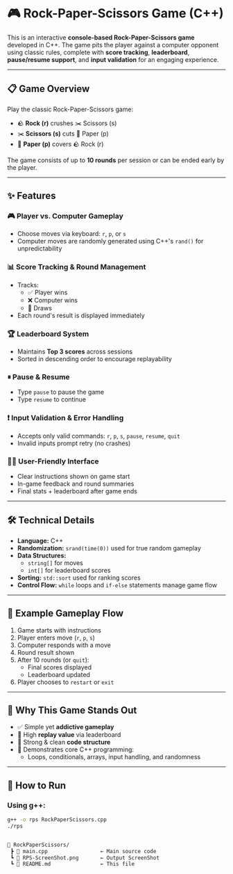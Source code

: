 # 🎮 Rock-Paper-Scissors Game (C++)

This is an interactive **console-based Rock-Paper-Scissors game** developed in C++. The game pits the player against a computer opponent using classic rules, complete with **score tracking**, **leaderboard**, **pause/resume support**, and **input validation** for an engaging experience.

---

## 📋 Game Overview

Play the classic Rock-Paper-Scissors game:

- 🪨 **Rock (r)** crushes ✂️ Scissors (s)
- ✂️ **Scissors (s)** cuts 📄 Paper (p)
- 📄 **Paper (p)** covers 🪨 Rock (r)

The game consists of up to **10 rounds** per session or can be ended early by the player.

---

## ✨ Features

### 🎮 Player vs. Computer Gameplay
- Choose moves via keyboard: `r`, `p`, or `s`
- Computer moves are randomly generated using C++'s `rand()` for unpredictability

### 📊 Score Tracking & Round Management
- Tracks:
  - ✅ Player wins
  - ❌ Computer wins
  - 🔁 Draws
- Each round's result is displayed immediately

### 🏆 Leaderboard System
- Maintains **Top 3 scores** across sessions
- Sorted in descending order to encourage replayability

### ⏸ Pause & Resume
- Type `pause` to pause the game
- Type `resume` to continue

### ❗ Input Validation & Error Handling
- Accepts only valid commands: `r`, `p`, `s`, `pause`, `resume`, `quit`
- Invalid inputs prompt retry (no crashes)

### 👨‍💻 User-Friendly Interface
- Clear instructions shown on game start
- In-game feedback and round summaries
- Final stats + leaderboard after game ends

---

## 🛠 Technical Details

- **Language:** C++
- **Randomization:** `srand(time(0))` used for true random gameplay
- **Data Structures:**
  - `string[]` for moves
  - `int[]` for leaderboard scores
- **Sorting:** `std::sort` used for ranking scores
- **Control Flow:** `while` loops and `if-else` statements manage game flow

---

## 🧪 Example Gameplay Flow

1. Game starts with instructions
2. Player enters move (`r`, `p`, `s`)
3. Computer responds with a move
4. Round result shown
5. After 10 rounds (or `quit`):
   - Final scores displayed
   - Leaderboard updated
6. Player chooses to `restart` or `exit`

---

## 🌟 Why This Game Stands Out

- ✅ Simple yet **addictive gameplay**
- 🔁 High **replay value** via leaderboard
- 🧱 Strong & clean **code structure**
- 🧠 Demonstrates core C++ programming:
  - Loops, conditionals, arrays, input handling, and randomness

---

## 🚀 How to Run

### Using g++:
```bash
g++ -o rps RockPaperScissors.cpp
./rps


📁 RockPaperScissors/
 ┣ 📄 main.cpp                 ← Main source code
 ┗ 📄 RPS-ScreenShot.png       ← Output ScreenShot
 ┗ 📄 README.md                ← This file
